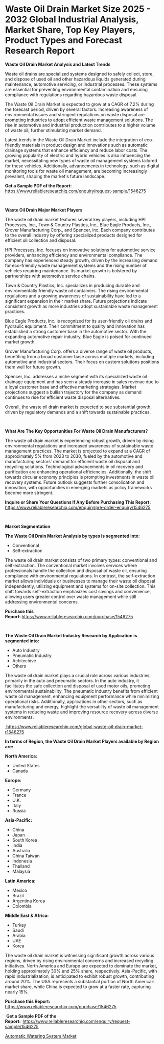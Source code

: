 <p><h1>Waste Oil Drain Market Size 2025 - 2032 Global Industrial Analysis, Market Share, Top Key Players, Product Types and Forecast Research Report</h1></p><p><strong>Waste Oil Drain Market Analysis and Latest Trends</strong></p>
<p><p>Waste oil drains are specialized systems designed to safely collect, store, and dispose of used oil and other hazardous liquids generated during maintenance, automotive servicing, or industrial processes. These systems are essential for preventing environmental contamination and ensuring compliance with regulations regarding hazardous waste disposal.</p><p>The Waste Oil Drain Market is expected to grow at a CAGR of 7.2% during the forecast period, driven by several factors. Increasing awareness of environmental issues and stringent regulations on waste disposal are prompting industries to adopt efficient waste management solutions. The rise in automotive and industrial production contributes to a higher volume of waste oil, further stimulating market demand.</p><p>Latest trends in the Waste Oil Drain Market include the integration of eco-friendly materials in product design and innovations such as automatic drainage systems that enhance efficiency and reduce labor costs. The growing popularity of electric and hybrid vehicles is also influencing the market, necessitating new types of waste oil management systems tailored for these vehicles. Additionally, advancements in technology, such as digital monitoring tools for waste oil management, are becoming increasingly prevalent, shaping the market's future landscape.</p></p>
<p><strong>Get a Sample PDF of the Report:&nbsp;</strong> <a href="https://www.reliableresearchiq.com/enquiry/request-sample/1546275?utm_campaign=2171&utm_medium=2&utm_source=Github&utm_content=ia&utm_term=17022025&utm_id=waste-oil-drain">https://www.reliableresearchiq.com/enquiry/request-sample/1546275</a></p>
<p>&nbsp;</p>
<p><strong>Waste Oil Drain Major Market Players</strong></p>
<p><p>The waste oil drain market features several key players, including HPI Processes, Inc., Town & Country Plastics, Inc., Blue Eagle Products, Inc., Grover Manufacturing Corp., and Spencer, Inc. Each company contributes to the overall industry by offering specialized products designed for efficient oil collection and disposal.</p><p>HPI Processes, Inc. focuses on innovative solutions for automotive service providers, enhancing efficiency and environmental compliance. The company has experienced steady growth, driven by the increasing demand for eco-friendly waste management systems and the rising number of vehicles requiring maintenance. Its market growth is bolstered by partnerships with automotive service chains.</p><p>Town & Country Plastics, Inc. specializes in producing durable and environmentally friendly waste oil containers. The rising environmental regulations and a growing awareness of sustainability have led to a significant expansion in their market share. Future projections indicate consistent growth as more industries adopt sustainable waste management practices.</p><p>Blue Eagle Products, Inc. is recognized for its user-friendly oil drains and hydraulic equipment. Their commitment to quality and innovation has established a strong customer base in the automotive sector. With the expanding automotive repair industry, Blue Eagle is poised for continued market growth.</p><p>Grover Manufacturing Corp. offers a diverse range of waste oil products, benefiting from a broad customer base across multiple markets, including automotive and industrial sectors. Their focus on custom solutions positions them well for future growth.</p><p>Spencer, Inc. addresses a niche segment with its specialized waste oil drainage equipment and has seen a steady increase in sales revenue due to a loyal customer base and effective marketing strategies. Market projections suggest a bullish trajectory for the company as demand continues to rise for efficient waste disposal alternatives.</p><p>Overall, the waste oil drain market is expected to see substantial growth, driven by regulatory demands and a shift towards sustainable practices.</p></p>
<p>&nbsp;</p>
<p><strong>What Are The Key Opportunities For Waste Oil Drain Manufacturers?</strong></p>
<p><p>The waste oil drain market is experiencing robust growth, driven by rising environmental regulations and increased awareness of sustainable waste management practices. The market is projected to expand at a CAGR of approximately 5% from 2023 to 2030, fueled by the automotive and manufacturing sectors’ demand for efficient waste oil disposal and recycling solutions. Technological advancements in oil recovery and purification are enhancing operational efficiencies. Additionally, the shift towards circular economy principles is prompting investments in waste oil recovery systems. Future outlook suggests further consolidation and innovation, with opportunities in emerging markets as policy frameworks become more stringent.</p></p>
<p><strong>Inquire or Share Your Questions If Any Before Purchasing This Report:</strong> <a href="https://www.reliableresearchiq.com/enquiry/pre-order-enquiry/1546275?utm_campaign=2171&utm_medium=2&utm_source=Github&utm_content=ia&utm_term=17022025&utm_id=waste-oil-drain">https://www.reliableresearchiq.com/enquiry/pre-order-enquiry/1546275</a></p>
<p>&nbsp;</p>
<p><strong>Market Segmentation</strong></p>
<p><strong>The Waste Oil Drain Market Analysis by types is segmented into:</strong></p>
<p><ul><li>Conventional</li><li>Self-extraction</li></ul></p>
<p><p>The waste oil drain market consists of two primary types: conventional and self-extraction. The conventional market involves services where professionals handle the collection and disposal of waste oil, ensuring compliance with environmental regulations. In contrast, the self-extraction market allows individuals or businesses to manage their waste oil disposal independently, utilizing equipment and systems for on-site collection. This shift towards self-extraction emphasizes cost savings and convenience, allowing users greater control over waste management while still addressing environmental concerns.</p></p>
<p><strong>Purchase this Report:&nbsp;</strong><a href="https://www.reliableresearchiq.com/purchase/1546275?utm_campaign=2171&utm_medium=2&utm_source=Github&utm_content=ia&utm_term=17022025&utm_id=waste-oil-drain">https://www.reliableresearchiq.com/purchase/1546275</a></p>
<p>&nbsp;</p>
<p><strong>The Waste Oil Drain Market Industry Research by Application is segmented into:</strong></p>
<p><ul><li>Auto Industry</li><li>Pneumatic Industry</li><li>Achitechive</li><li>Others</li></ul></p>
<p><p>The waste oil drain market plays a crucial role across various industries, primarily in the auto and pneumatic sectors. In the auto industry, it facilitates the safe collection and disposal of used motor oils, promoting environmental sustainability. The pneumatic industry benefits from efficient waste oil management, enhancing equipment performance while minimizing operational risks. Additionally, applications in other sectors, such as manufacturing and energy, highlight the versatility of waste oil management systems in reducing waste and improving resource recovery across diverse environments.</p></p>
<p><a href="https://www.reliableresearchiq.com/global-waste-oil-drain-market-r1546275?utm_campaign=2171&utm_medium=2&utm_source=Github&utm_content=ia&utm_term=17022025&utm_id=waste-oil-drain">&nbsp;https://www.reliableresearchiq.com/global-waste-oil-drain-market-r1546275</a></p>
<p><strong>In terms of Region, the Waste Oil Drain Market Players available by Region are:</strong></p>
<p>
    <p> <strong> North America: </strong>
        <ul>
            <li>United States</li>
            <li>Canada</li>
        </ul>
        </p> 
    <p> <strong> Europe: </strong>
        <ul>
            <li>Germany</li>
            <li>France</li>
            <li>U.K.</li>
            <li>Italy</li>
            <li>Russia</li>
        </ul>
        </p> 
    <p> <strong> Asia-Pacific: </strong>
        <ul>
            <li>China</li>
            <li>Japan</li>
            <li>South Korea</li>
            <li>India</li>
            <li>Australia</li>
            <li>China Taiwan</li>
            <li>Indonesia</li>
            <li>Thailand</li>
            <li>Malaysia</li>
        </ul>
        </p> 
    <p> <strong> Latin America: </strong>
        <ul>
            <li>Mexico</li>
            <li>Brazil</li>
            <li>Argentina Korea</li>
            <li>Colombia</li>
        </ul>
        </p> 
    <p> <strong> Middle East & Africa: </strong>
        <ul>
            <li>Turkey</li>
            <li>Saudi</li>
            <li>Arabia</li>
            <li>UAE</li>
            <li>Korea</li>
        </ul>
    </p>
    </p>
<p><p>The waste oil drain market is witnessing significant growth across various regions, driven by rising environmental concerns and increased recycling initiatives. North America and Europe are expected to dominate the market, holding approximately 30% and 25% share, respectively. Asia-Pacific, with rapid industrialization, is anticipated to exhibit robust growth, contributing around 20%. The USA represents a substantial portion of North America’s market share, while China is expected to grow at a faster rate, capturing nearly 15%.</p></p>
<p><strong>Purchase this Report: </strong><a href="https://www.reliableresearchiq.com/purchase/1546275?utm_campaign=2171&utm_medium=2&utm_source=Github&utm_content=ia&utm_term=17022025&utm_id=waste-oil-drain">https://www.reliableresearchiq.com/purchase/1546275</a></p>
<p>&nbsp;<strong>Get a Sample PDF of the Report:&nbsp;&nbsp;</strong><a href="https://www.reliableresearchiq.com/enquiry/request-sample/1546275?utm_campaign=2171&utm_medium=2&utm_source=Github&utm_content=ia&utm_term=17022025&utm_id=waste-oil-drain">https://www.reliableresearchiq.com/enquiry/request-sample/1546275</a></p>
<p><strong></strong></p>
<p><p><a href="https://github.com/JubayerMia832/Market-Research-Report-List-1/blob/main/automatic-watering-system-market.md?utm_campaign=2171&utm_medium=2&utm_source=Github&utm_content=ia&utm_term=17022025&utm_id=waste-oil-drain">Automatic Watering System Market</a></p></p>